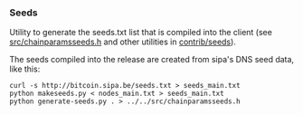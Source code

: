 ### Seeds ###

Utility to generate the seeds.txt list that is compiled into the client
(see [src/chainparamsseeds.h](/src/chainparamsseeds.h) and other utilities in [contrib/seeds](/contrib/seeds)).

The seeds compiled into the release are created from sipa's DNS seed data, like this:

    curl -s http://bitcoin.sipa.be/seeds.txt > seeds_main.txt
    python makeseeds.py < nodes_main.txt > seeds_main.txt
    python generate-seeds.py . > ../../src/chainparamsseeds.h

